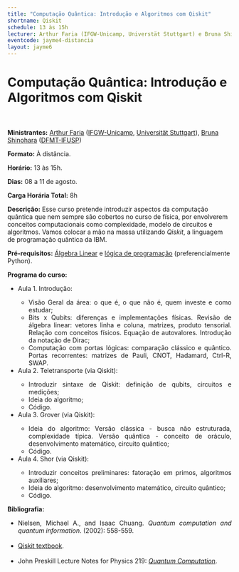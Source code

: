 ```yaml
---
title: "Computação Quântica: Introdução e Algoritmos com Qiskit" 
shortname: Qiskit
schedule: 13 às 15h
lecturer: Arthur Faria (IFGW-Unicamp, Universtät Stuttgart) e Bruna Shinohara (DFMT-IFUSP)
eventcode: jayme4-distancia
layout: jayme6
---
```


# Computação Quântica: Introdução e Algoritmos com Qiskit <br><br>

**Ministrantes:** [Arthur Faria](http://lattes.cnpq.br/0367753472249522) ([IFGW-Unicamp](https://portal.ifi.unicamp.br/), [Universität Stuttgart](https://www.uni-stuttgart.de/)), [Bruna Shinohara](http://lattes.cnpq.br/2905933345926530) ([DFMT-IFUSP](http://portal.if.usp.br/fmt/pt-br))

**Formato:** À distância.

**Horário:** 13 às 15h.

**Dias:** 08 a 11 de agosto.

**Carga Horária Total:** 8h

**Descrição:** Esse curso pretende introduzir aspectos da computação quântica que nem sempre são cobertos no curso de física, por envolverem conceitos computacionais como complexidade, modelo de circuitos e algoritmos. Vamos colocar a mão na massa utilizando <i>Qiskit</i>, a linguagem de programação quântica da IBM.

**Pré-requisitos:** [Álgebra Linear](https://uspdigital.usp.br/jupiterweb/obterDisciplina?nomdis=&sgldis=MAT0122) e [lógica de programação](https://uspdigital.usp.br/jupiterweb/obterDisciplina?nomdis=&sgldis=4302403) (preferencialmente Python).

**Programa do curso:**

<div style="text-align: justify">
 <ul>
  <li>Aula 1. Introdução: </li>
   <ul> 
     <li> Visão Geral da área: o que é, o que não é, quem investe e como estudar; </li>
     <li> Bits x Qubits: diferenças e implementações físicas. Revisão de álgebra linear: vetores linha e coluna, matrizes, produto tensorial. Relação com conceitos físicos. Equação de autovalores. Introdução da notação de Dirac; </li>
     <li> Computação com portas lógicas: comparação clássico e quântico. Portas recorrentes: matrizes de Pauli, CNOT, Hadamard, Ctrl-R, SWAP. </li>
   </ul>
  <li>Aula 2. Teletransporte (via Qiskit):  </li>
   <ul>
     <li> Introduzir sintaxe de Qiskit: definição de qubits, circuitos e medições; </li>
      <li> Ideia do algoritmo; </li>
      <li> Código. </li>
   </ul>
  <li>Aula 3. Grover (via Qiskit):  </li>
   <ul>
     <li> Ideia do algoritmo: Versão clássica - busca não estruturada, complexidade típica. Versão quântica - conceito de oráculo, desenvolvimento matemático, circuito quântico; </li>
     <li> Código. </li>
    </ul>
  <li>Aula 4. Shor (via Qiskit):  </li>
   <ul>
     <li> Introduzir conceitos preliminares: fatoração em primos, algoritmos auxiliares; </li>
     <li> Ideia do algoritmo: desenvolvimento matemático, circuito quântico;  </li>
     <li> Código.  </li>
     </ul>
 </ul>
</div>

**Bibliografia:**

<div style="text-align: justify">
 <ul>
  <li>  Nielsen, Michael A., and Isaac Chuang. <i>Quantum computation and quantum information</i>. (2002): 558-559. </li> <br>
  <li> <a href="https://qiskit.org/textbook/preface.html">Qiskit textbook</a>.</li> <br>
   <li> John Preskill Lecture Notes for Physics 219: <a href="https://citeseerx.ist.psu.edu/viewdoc/download?doi=10.1.1.70.9272&rep=rep1&type=pdf"><i>Quantum Computation</i></a>.</li>
 </ul>
</div>
